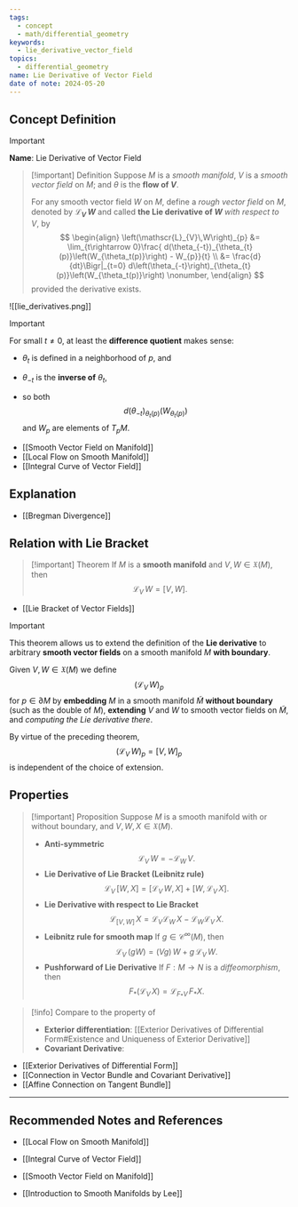 ```yaml
---
tags:
  - concept
  - math/differential_geometry
keywords:
  - lie_derivative_vector_field
topics:
  - differential_geometry
name: Lie Derivative of Vector Field
date of note: 2024-05-20
---
```


## Concept Definition

>[!important]
>**Name**: Lie Derivative of Vector Field

>[!important] Definition
>Suppose $M$ is a *smooth manifold*, $V$ is a *smooth vector field* on $M$; and $\theta$ is the **flow of $V$**. 
>
>For any smooth vector field $W$ on $M$, define a *rough vector field* on $M$, denoted by  **$\mathscr{L}_{V}\,W$** and called **the Lie derivative of $W$** *with respect to* $V$, by
>$$ 
> \begin{align}
> \left(\mathscr{L}_{V}\,W\right)_{p} &= \lim_{t\rightarrow 0}\frac{ d(\theta_{-t})_{\theta_{t}(p)}\left(W_{\theta_t(p)}\right)   - W_{p}}{t} \\
> &= \frac{d}{dt}\Bigr|_{t=0} d\left(\theta_{-t}\right)_{\theta_{t}(p)}\left(W_{\theta_t(p)}\right)  \nonumber,
> \end{align}
>$$ 
> provided the derivative exists. 


![[lie_derivatives.png]]


>[!important]
> For small $t \neq 0$, at least the **difference quotient** makes sense: 
> - $\theta_t$ is defined in a neighborhood of $p$, and 
> - $\theta_{-t}$ is the **inverse of** $\theta_t$, 
>
>- so both $$d(\theta_{-t})_{\theta_{t}(p)}\left(W_{\theta_t(p)}\right)$$ and $W_p$ are elements of $T_{p}M$.

- [[Smooth Vector Field on Manifold]]
- [[Local Flow on Smooth Manifold]]
- [[Integral Curve of Vector Field]]


## Explanation


- [[Bregman Divergence]]


## Relation with Lie Bracket

>[!important] Theorem
>If $M$ is a **smooth manifold** and $V, W \in \mathfrak{X}(M)$, then $$\mathscr{L}_{V}\,W = [V, W].$$

- [[Lie Bracket of Vector Fields]]


>[!important]
>This theorem allows us to extend the definition of the **Lie derivative** to arbitrary **smooth vector fields** on a smooth manifold $M$ **with boundary**. 
>
>Given $V, W \in \mathfrak{X}(M)$ we define $$(\mathscr{L}_{V}\,W)_{p}$$ for $p \in \partial M$ by **embedding** $M$ in a smooth manifold $\widetilde{M}$ **without boundary** (such as the double of $M$), **extending** $V$ and $W$ to smooth vector fields on $\widetilde{M}$, and *computing the Lie derivative there*. 
>
>By virtue of the preceding theorem,
>$$(\mathscr{L}_{V}\,W)_{p} = [V, W]_p$$ 
>is independent of the choice of extension.


## Properties

>[!important] Proposition
>Suppose $M$ is a smooth manifold with or without boundary, and $V, W, X \in \mathfrak{X}(M)$.
>
>- **Anti-symmetric** $$\mathscr{L}_{V}\,W = -\mathscr{L}_{W}\,V.$$
>- **Lie Derivative of Lie Bracket (Leibnitz rule)** $$\mathscr{L}_{V}\,[W,\, X] =  [\mathscr{L}_{V}\,W, \,X] + [W,\, \mathscr{L}_{V}\,X].$$
>- **Lie Derivative with respect to Lie Bracket** $$\mathscr{L}_{[V, W]}\,X = \mathscr{L}_{V}\mathscr{L}_{W}\,X - \mathscr{L}_{W}\mathscr{L}_{V}\,X.$$
>- **Leibnitz rule for smooth map**  If $g \in \mathcal{C}^{\infty}(M)$, then $$\mathscr{L}_{V}\,(gW) = (Vg)\,W + g\,\mathscr{L}_{V}\,W.$$
>- **Pushforward of Lie Derivative** If $F: M \rightarrow N$ is a *diffeomorphism*, then $$F_{*}(\mathscr{L}_{V}\,X) = \mathscr{L}_{F_{*}V}\,F_{*}X.$$
>

>[!info]
>Compare to the property of 
>- **Exterior differentiation**: [[Exterior Derivatives of Differential Form#Existence and Uniqueness of Exterior Derivative]]
>- **Covariant Derivative**: 

- [[Exterior Derivatives of Differential Form]]
- [[Connection in Vector Bundle and Covariant Derivative]]
- [[Affine Connection on Tangent Bundle]]




-----------
##  Recommended Notes and References


- [[Local Flow on Smooth Manifold]]
- [[Integral Curve of Vector Field]]
- [[Smooth Vector Field on Manifold]]




- [[Introduction to Smooth Manifolds by Lee]]
